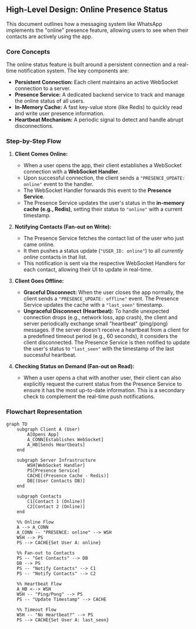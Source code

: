 
## High-Level Design: Online Presence Status

This document outlines how a messaging system like WhatsApp implements the "online" presence feature, allowing users to see when their contacts are actively using the app.

### Core Concepts

The online status feature is built around a persistent connection and a real-time notification system. The key components are:

*   **Persistent Connection:** Each client maintains an active WebSocket connection to a server.
*   **Presence Service:** A dedicated backend service to track and manage the online status of all users.
*   **In-Memory Cache:** A fast key-value store (like Redis) to quickly read and write user presence information.
*   **Heartbeat Mechanism:** A periodic signal to detect and handle abrupt disconnections.

### Step-by-Step Flow

1.  **Client Comes Online:**
    *   When a user opens the app, their client establishes a WebSocket connection with a **WebSocket Handler**.
    *   Upon successful connection, the client sends a `"PRESENCE_UPDATE: online"` event to the handler.
    *   The WebSocket Handler forwards this event to the **Presence Service**.
    *   The Presence Service updates the user's status in the **in-memory cache (e.g., Redis)**, setting their status to `"online"` with a current timestamp.

2.  **Notifying Contacts (Fan-out on Write):**
    *   The Presence Service fetches the contact list of the user who just came online.
    *   It then pushes a status update (`"USER_ID: online"`) to all *currently online* contacts in that list.
    *   This notification is sent via the respective WebSocket Handlers for each contact, allowing their UI to update in real-time.

3.  **Client Goes Offline:**
    *   **Graceful Disconnect:** When the user closes the app normally, the client sends a `"PRESENCE_UPDATE: offline"` event. The Presence Service updates the cache with a `"last_seen"` timestamp.
    *   **Ungraceful Disconnect (Heartbeat):** To handle unexpected connection drops (e.g., network loss, app crash), the client and server periodically exchange small "heartbeat" (ping/pong) messages. If the server doesn't receive a heartbeat from a client for a predefined timeout period (e.g., 60 seconds), it considers the client disconnected. The Presence Service is then notified to update the user's status to `"last_seen"` with the timestamp of the last successful heartbeat.

4.  **Checking Status on Demand (Fan-out on Read):**
    *   When a user opens a chat with another user, their client can also explicitly request the current status from the Presence Service to ensure it has the most up-to-date information. This is a secondary check to complement the real-time push notifications.

### Flowchart Representation

```mermaid
graph TD
    subgraph Client A (User)
        A[Opens App]
        A_CONN[Establishes WebSocket]
        A_HB[Sends Heartbeats]
    end

    subgraph Server Infrastructure
        WSH[WebSocket Handler]
        PS[Presence Service]
        CACHE[(Presence Cache - Redis)]
        DB[(User Contacts DB)]
    end

    subgraph Contacts
        C1[Contact 1 (Online)]
        C2[Contact 2 (Online)]
    end

    %% Online Flow
    A --> A_CONN
    A_CONN -- "PRESENCE: online" --> WSH
    WSH --> PS
    PS --> CACHE{Set User A: online}

    %% Fan-out to Contacts
    PS -- "Get Contacts" --> DB
    DB --> PS
    PS -- "Notify Contacts" --> C1
    PS -- "Notify Contacts" --> C2

    %% Heartbeat Flow
    A_HB <--> WSH
    WSH -- "Ping/Pong" --> PS
    PS -- "Update Timestamp" --> CACHE

    %% Timeout Flow
    WSH -- "No Heartbeat?" --> PS
    PS --> CACHE{Set User A: last_seen}

```
